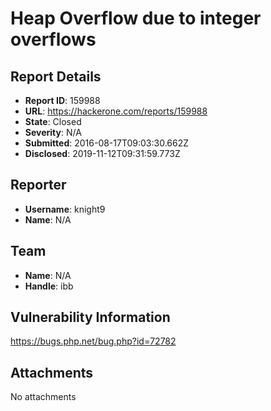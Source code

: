 # Heap Overflow due to integer overflows

## Report Details
- **Report ID**: 159988
- **URL**: https://hackerone.com/reports/159988
- **State**: Closed
- **Severity**: N/A
- **Submitted**: 2016-08-17T09:03:30.662Z
- **Disclosed**: 2019-11-12T09:31:59.773Z

## Reporter
- **Username**: knight9
- **Name**: N/A

## Team
- **Name**: N/A
- **Handle**: ibb

## Vulnerability Information
https://bugs.php.net/bug.php?id=72782

## Attachments
No attachments
